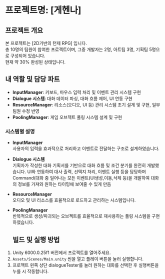 # 프로젝트명: [게헨나]

## 프로젝트 개요
본 프로젝트는 [2D기반의 턴제 RPG] 입니다.  
총 10명의 팀원이 참여한 프로젝트이며, 그중 개발자는 2명, 아트팀 3명, 기획팀 5명으로 구성되어 있습니다.  
현재 약 30% 완성된 상태입니다.

## 내 역할 및 담당 파트
- **InputManager**: 키보드, 마우스 입력 처리 및 이벤트 관리 시스템 구현  
- **Dialogue 시스템**: 대화 데이터 파싱, 대화 흐름 제어, UI 연동 구현
- **ResourceManager**: 리소스(오디오, UI 등) 관리 시스템 초기 설계 및 구현, 일부 팀원 수정 반영
- **PoolingManager**: 게임 오브젝트 풀링 시스템 설계 및 구현

### 시스템별 설명
- **InputManager**  
  사용자의 입력을 효과적으로 처리하고 이벤트로 전달하는 구조로 설계하였습니다.  
- **Dialogue 시스템**  
  기획자가 작성한 대화 기획서를 기반으로 대화 흐름 및 조건 분기를 완전히 개발했습니다.
  UI와 연동하여 대사 출력, 선택지 처리, 이벤트 실행 등을 담당하며 Command(대화 중 일어나는 모든 이벤트(UI생성,이동,삭제 등)을 개발하여 대화의 정보를 가져와 원하는 타이밍에 보여줄 수 있게 만듬
- **ResourceManager**  
  오디오 및 UI 리소스를 효율적으로 로드하고 관리하는 시스템입니다.  
- **PoolingManager**  
  반복적으로 생성/파괴되는 오브젝트를 효율적으로 재사용하는 풀링 시스템을 구현하였습니다.

  ## 빌드 및 실행 방법
1. Unity 6000.0.25f1 버전에서 프로젝트를 열어주세요.  
2. `Assets/Scenes/Main.unity` 씬을 열고 플레이 버튼을 눌러 실행합니다.
3. 프로젝트 왼쪽 상단 dialogueTester를 눌러 원하는 대화를 선택한 후 실행버튼을 누를 시 작동합니다.

   
